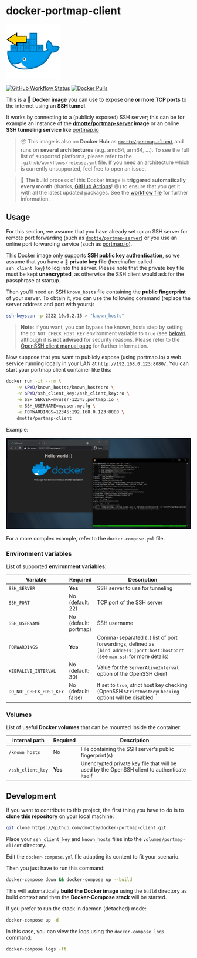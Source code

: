 # docker-portmap-client

![icon](icon-149.png)

[![GitHub Workflow Status](https://img.shields.io/github/workflow/status/dmotte/docker-portmap-client/release?logo=github&style=flat-square)](https://github.com/dmotte/docker-portmap-client/actions)
[![Docker Pulls](https://img.shields.io/docker/pulls/dmotte/portmap-client?logo=docker&style=flat-square)](https://hub.docker.com/r/dmotte/portmap-client)

This is a :whale: **Docker image** you can use to expose **one or more TCP ports** to the internet using an **SSH tunnel**.

It works by connecting to a (publicly exposed) SSH server; this can be for example an instance of the **[dmotte/portmap-server](https://github.com/dmotte/docker-portmap-server.git) image** or an online **SSH tunneling service** like [portmap.io](https://portmap.io/)

> :package: This image is also on **Docker Hub** as [`dmotte/portmap-client`](https://hub.docker.com/r/dmotte/portmap-client) and runs on **several architectures** (e.g. amd64, arm64, ...). To see the full list of supported platforms, please refer to the `.github/workflows/release.yml` file. If you need an architecture which is currently unsupported, feel free to open an issue.

> :calendar: The build process of this Docker image is **triggered automatically every month** (thanks, [GitHub Actions](https://github.com/features/actions)! :smile:) to ensure that you get it with all the latest updated packages. See the [workflow file](.github/workflows/release.yml) for further information.

## Usage

For this section, we assume that you have already set up an SSH server for remote port forwarding (such as [`dmotte/portmap-server`](https://hub.docker.com/r/dmotte/portmap-server)) or you use an online port forwarding service (such as [portmap.io](https://portmap.io/)).

This Docker image only supports **SSH public key authentication**, so we assume that you have a :key: **private key file** (hereinafter called `ssh_client_key`) to log into the server. Please note that the private key file must be kept **unencrypted**, as otherwise the SSH client would ask for the passphrase at startup.

Then you'll need an SSH `known_hosts` file containing the **public fingerprint** of your server. To obtain it, you can use the following command (replace the server address and port with yours):

```bash
ssh-keyscan -p 2222 10.0.2.15 > "known_hosts"
```

> **Note**: if you want, you can bypass the known_hosts step by setting the `DO_NOT_CHECK_HOST_KEY` environment variable to `true` (see [below](#Environment-variables)), although it is **not advised** for security reasons. Please refer to the [OpenSSH client manual page](https://linux.die.net/man/1/ssh) for further information.

Now suppose that you want to publicly expose (using portmap.io) a web service running locally in your LAN at `http://192.168.0.123:8080/`. You can start your portmap client container like this:

```bash
docker run -it --rm \
    -v $PWD/known_hosts:/known_hosts:ro \
    -v $PWD/ssh_client_key:/ssh_client_key:ro \
    -e SSH_SERVER=myuser-12345.portmap.io \
    -e SSH_USERNAME=myuser.mycfg \
    -e FORWARDINGS=12345:192.168.0.123:8080 \
    dmotte/portmap-client
```

Example:

![Screenshot](screen-01.png)

For a more complex example, refer to the `docker-compose.yml` file.

### Environment variables

List of supported **environment variables**:

| Variable                | Required              | Description                                                                                                                                                        |
| ----------------------- | --------------------- | ------------------------------------------------------------------------------------------------------------------------------------------------------------------ |
| `SSH_SERVER`            | **Yes**               | SSH server to use for tunneling                                                                                                                                    |
| `SSH_PORT`              | No (default: 22)      | TCP port of the SSH server                                                                                                                                         |
| `SSH_USERNAME`          | No (default: portmap) | SSH username                                                                                                                                                       |
| `FORWARDINGS`           | **Yes**               | Comma-separated (`,`) list of port forwardings, defined as `[bind_address:]port:host:hostport` (see [`man ssh`](https://linux.die.net/man/1/ssh) for more details) |
| `KEEPALIVE_INTERVAL`    | No (default: 30)      | Value for the `ServerAliveInterval` option of the OpenSSH client                                                                                                   |
| `DO_NOT_CHECK_HOST_KEY` | No (default: false)   | If set to `true`, strict host key checking (OpenSSH `StrictHostKeyChecking` option) will be disabled                                                               |

### Volumes

List of useful **Docker volumes** that can be mounted inside the container:

| Internal path     | Required | Description                                                                                 |
| ----------------- | -------- | ------------------------------------------------------------------------------------------- |
| `/known_hosts`    | No       | File containing the SSH server's public fingerprint(s)                                      |
| `/ssh_client_key` | **Yes**  | Unencrypted private key file that will be used by the OpenSSH client to authenticate itself |

## Development

If you want to contribute to this project, the first thing you have to do is to **clone this repository** on your local machine:

```bash
git clone https://github.com/dmotte/docker-portmap-client.git
```

Place your `ssh_client_key` and `known_hosts` files into the `volumes/portmap-client` directory.

Edit the `docker-compose.yml` file adapting its content to fit your scenario.

Then you just have to run this command:

```bash
docker-compose down && docker-compose up --build
```

This will automatically **build the Docker image** using the `build` directory as build context and then the **Docker-Compose stack** will be started.

If you prefer to run the stack in daemon (detached) mode:

```bash
docker-compose up -d
```

In this case, you can view the logs using the `docker-compose logs` command:

```bash
docker-compose logs -ft
```
